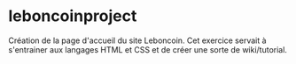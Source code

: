 # leboncoinproject
Création de la page d'accueil du site Leboncoin. Cet exercice servait à s'entrainer aux langages HTML et CSS et de créer une sorte de wiki/tutorial.

